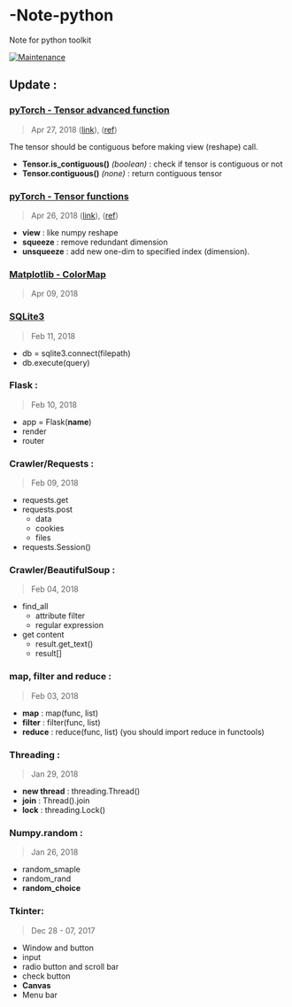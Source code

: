 # -Note-python
Note for python toolkit

[![Maintenance](https://img.shields.io/badge/Maintained%3F-yes-green.svg)](https://GitHub.com/Naereen/StrapDown.js/graphs/commit-activity)

## Update :

### [pyTorch - Tensor advanced function](#)
> Apr 27, 2018
([link](./pyTorch/2-1%20Tensor%20advanced%20functions.ipynb)), ([ref](https://www.zhihu.com/question/60321866))

The tensor should be contiguous before making view (reshape) call.
- __Tensor.is_contiguous()__ _(boolean)_ : check if tensor is contiguous or not
- __Tensor.contiguous()__ _(none)_ : return contiguous tensor

### [pyTorch - Tensor functions](#)
> Apr 26, 2018
([link](./pyTorch/1-1%20Tensor%20functions.ipynb)), ([ref](http://pytorch.org/docs/stable/torch.html))
- __view__ : like numpy reshape
- __squeeze__ : remove redundant dimension
- __unsqueeze__ : add new one-dim to specified index (dimension).


### [Matplotlib - ColorMap](https://matplotlib.org/tutorials/colors/colormaps.html)
> Apr 09, 2018

### [SQLite3](https://docs.python.org/2/library/sqlite3.html)
> Feb 11, 2018
- db = sqlite3.connect(filepath)
- db.execute(query)

### Flask :
> Feb 10, 2018
- app = Flask(__name__)
- render
- router

### Crawler/Requests :
> Feb 09, 2018
- requests.get
- requests.post
	- data
	- cookies
	- files
- requests.Session()

### Crawler/BeautifulSoup :
> Feb 04, 2018
- find_all
	- attribute filter
	- regular expression
- get content
	- result.get_text()
	- result[<attr>]

### map, filter and reduce :
> Feb 03, 2018

- **map** : map(func, list)
- **filter** : filter(func, list)
- **reduce** : reduce(func, list)
(you should import reduce in functools)

### Threading :
> Jan 29, 2018

- **new thread** : threading.Thread()
- **join** : Thread().join
- **lock** : threading.Lock()

### Numpy.random :

> Jan 26, 2018

- random_smaple
- random_rand
- **random_choice**

### Tkinter: 

> Dec 28 - 07, 2017

- Window and button
- input
- radio button and scroll bar
- check button
- **Canvas**
- Menu bar